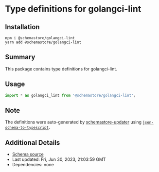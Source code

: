 # Type definitions for golangci-lint

## Installation

```
npm i @schemastore/golangci-lint
yarn add @schemastore/golangci-lint
```

## Summary

This package contains type definitions for golangci-lint.

## Usage

```ts
import * as golangci_lint from '@schemastore/golangci-lint';
```

## Note

The definitions were auto-generated by [schemastore-updater](https://github.com/ffflorian/schemastore-updater) using [`json-schema-to-typescript`](https://www.npmjs.com/package/json-schema-to-typescript).

## Additional Details

* [Schema source](https://github.com/SchemaStore/schemastore/tree/master/src/schemas/json/golangci-lint)
* Last updated: Fri, Jun 30, 2023, 21:03:59 GMT
* Dependencies: none
